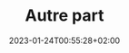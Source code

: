 ---
title: "Autre part"
date: 2023-01-24T00:55:28+02:00
draft: false
layout: else
bodyclass: else
tags: ['elsewhere', 'projects', 'media', 'lectures']
topics: 
    topic1:
        theme: projects
        ref: autre-part-projets-qmf31j04o5y4g8qu
    topic2:
        theme: lectures
        ref: autre-part-lectures-bmzv6lzfd98762zw
    topic3:
        theme: media
        ref: autre-part-media-wf6ra7bs3b4nd1gr
notEverything: true
notListed: true
---